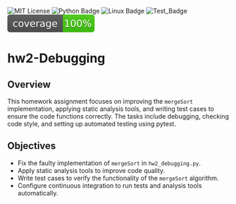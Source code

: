 ![MIT License](https://img.shields.io/badge/License-MIT-yellow.svg)
![Python Badge](https://img.shields.io/badge/Language-Python-blue?style=flat&logo=python)
![Linux Badge](https://img.shields.io/badge/Platform-Linux-green?style=flat&logo=linux)
![Test_Badge](https://github.com/se2024-jpg/hw1-BeautifulRepo/actions/workflows/python-app.yml/badge.svg)
![Code_coverage](https://github.com/se2024-jpg/hw1-BeautifulRepo/blob/main/templates/test_coverage.svg)
# hw2-Debugging

## Overview
This homework assignment focuses on improving the `mergeSort` implementation, applying static analysis tools, and writing test cases to ensure the code functions correctly. The tasks include debugging, checking code style, and setting up automated testing using pytest.

## Objectives
- Fix the faulty implementation of `mergeSort` in `hw2_debugging.py`.
- Apply static analysis tools to improve code quality.
- Write test cases to verify the functionality of the `mergeSort` algorithm.
- Configure continuous integration to run tests and analysis tools automatically.
